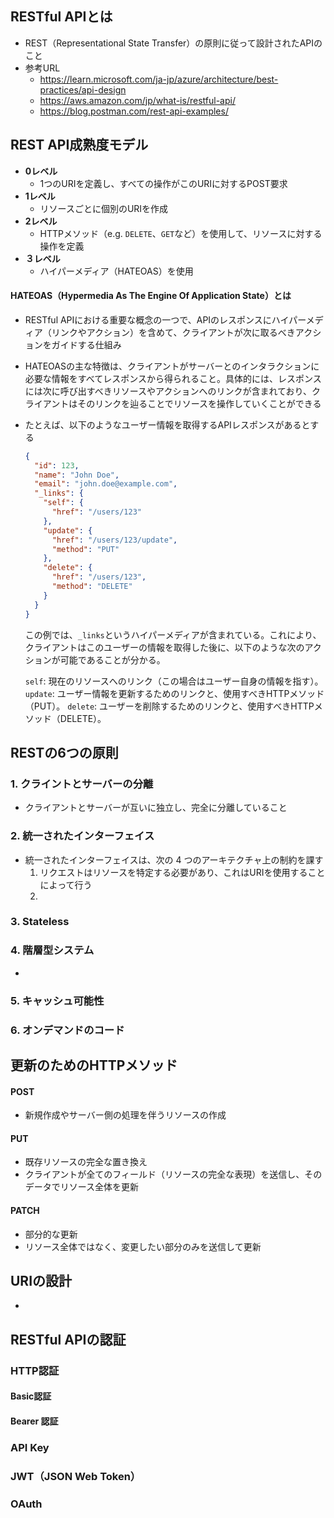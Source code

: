 ## RESTful APIとは
- REST（Representational State Transfer）の原則に従って設計されたAPIのこと
- 参考URL
  - https://learn.microsoft.com/ja-jp/azure/architecture/best-practices/api-design
  - https://aws.amazon.com/jp/what-is/restful-api/
  - https://blog.postman.com/rest-api-examples/

## REST API成熟度モデル
- **0レベル**
  - 1つのURIを定義し、すべての操作がこのURIに対するPOST要求
- **1レベル**
  - リソースごとに個別のURIを作成
- **2レベル**
  - HTTPメソッド（e.g. `DELETE`、`GET`など）を使用して、リソースに対する操作を定義
- **３レベル**
  - ハイパーメディア（HATEOAS）を使用

#### HATEOAS（Hypermedia As The Engine Of Application State）とは
- RESTful APIにおける重要な概念の一つで、APIのレスポンスにハイパーメディア（リンクやアクション）を含めて、クライアントが次に取るべきアクションをガイドする仕組み
- HATEOASの主な特徴は、クライアントがサーバーとのインタラクションに必要な情報をすべてレスポンスから得られること。具体的には、レスポンスには次に呼び出すべきリソースやアクションへのリンクが含まれており、クライアントはそのリンクを辿ることでリソースを操作していくことができる
- たとえば、以下のようなユーザー情報を取得するAPIレスポンスがあるとする  
  ```json
  {
    "id": 123,
    "name": "John Doe",
    "email": "john.doe@example.com",
    "_links": {
      "self": {
        "href": "/users/123"
      },
      "update": {
        "href": "/users/123/update",
        "method": "PUT"
      },
      "delete": {
        "href": "/users/123",
        "method": "DELETE"
      }
    }
  }
  ```  
  この例では、`_links`というハイパーメディアが含まれている。これにより、クライアントはこのユーザーの情報を取得した後に、以下のような次のアクションが可能であることが分かる。  
  
  `self`: 現在のリソースへのリンク（この場合はユーザー自身の情報を指す）。
  `update`: ユーザー情報を更新するためのリンクと、使用すべきHTTPメソッド（PUT）。
  `delete`: ユーザーを削除するためのリンクと、使用すべきHTTPメソッド（DELETE）。

## RESTの6つの原則
### 1. クライントとサーバーの分離
- クライアントとサーバーが互いに独立し、完全に分離していること
### 2. 統一されたインターフェイス
- 統一されたインターフェイスは、次の 4 つのアーキテクチャ上の制約を課す
  1. リクエストはリソースを特定する必要があり、これはURIを使用することによって行う
  2. 
### 3. Stateless
### 4. 階層型システム
- 
### 5. キャッシュ可能性
### 6. オンデマンドのコード

## 更新のためのHTTPメソッド
#### POST
- 新規作成やサーバー側の処理を伴うリソースの作成
#### PUT
- 既存リソースの完全な置き換え
- クライアントが全てのフィールド（リソースの完全な表現）を送信し、そのデータでリソース全体を更新
#### PATCH
- 部分的な更新
- リソース全体ではなく、変更したい部分のみを送信して更新

## URIの設計
- 

## RESTful APIの認証
### HTTP認証
#### Basic認証
#### Bearer 認証
### API Key
### JWT（JSON Web Token）
### OAuth